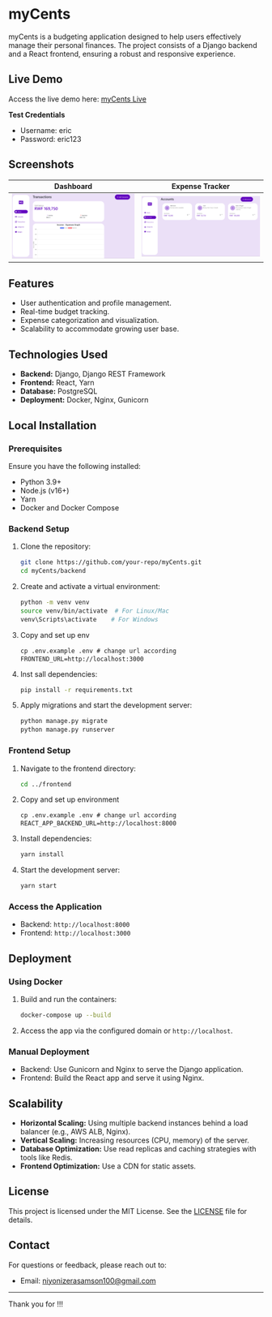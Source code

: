 # myCents

myCents is a budgeting application designed to help users effectively manage their personal finances. The project consists of a Django backend and a React frontend, ensuring a robust and responsive experience.

## Live Demo

Access the live demo here: [myCents Live](http://example-live-link.com)

**Test Credentials**

- Username: eric
- Password: eric123

## Screenshots

| Dashboard | Expense Tracker |
|-----------|-----------------|
| <img src="screenshots/dashboard.png" alt="Dashboard Screenshot" width="400"/> | <img src="screenshots/accounts.png" alt="Expense Tracker Screenshot" width="400"/> |

## Features

- User authentication and profile management.
- Real-time budget tracking.
- Expense categorization and visualization.
- Scalability to accommodate growing user base.

## Technologies Used

- **Backend:** Django, Django REST Framework
- **Frontend:** React, Yarn
- **Database:** PostgreSQL
- **Deployment:** Docker, Nginx, Gunicorn

## Local Installation

### Prerequisites

Ensure you have the following installed:

- Python 3.9+
- Node.js (v16+)
- Yarn
- Docker and Docker Compose

### Backend Setup

1. Clone the repository:

   ```bash
   git clone https://github.com/your-repo/myCents.git
   cd myCents/backend
   ```

2. Create and activate a virtual environment:

   ```bash
   python -m venv venv
   source venv/bin/activate  # For Linux/Mac
   venv\Scripts\activate    # For Windows
   ```

3. Copy and set up env

   ```
   cp .env.example .env # change url according FRONTEND_URL=http://localhost:3000
   ```

4. Inst sall dependencies:

   ```bash
   pip install -r requirements.txt
   ```

5. Apply migrations and start the development server:

   ```bash
   python manage.py migrate
   python manage.py runserver
   ```

### Frontend Setup

1. Navigate to the frontend directory:
   ```bash
   cd ../frontend
   ```
2. Copy and set up environment
   ```
   cp .env.example .env # change url according REACT_APP_BACKEND_URL=http://localhost:8000
   ```
3. Install dependencies:
   ```bash
   yarn install
   ```
4. Start the development server:
   ```bash
   yarn start
   ```

### Access the Application

- Backend: `http://localhost:8000`
- Frontend: `http://localhost:3000`

## Deployment

### Using Docker

1. Build and run the containers:
   ```bash
   docker-compose up --build
   ```
2. Access the app via the configured domain or `http://localhost`.

### Manual Deployment

- Backend: Use Gunicorn and Nginx to serve the Django application.
- Frontend: Build the React app and serve it using Nginx.

## Scalability

- **Horizontal Scaling:** Using multiple backend instances behind a load balancer (e.g., AWS ALB, Nginx).
- **Vertical Scaling:** Increasing resources (CPU, memory) of the server.
- **Database Optimization:** Use read replicas and caching strategies with tools like Redis.
- **Frontend Optimization:** Use a CDN for static assets.

## License

This project is licensed under the MIT License. See the [LICENSE](LICENSE) file for details.

## Contact

For questions or feedback, please reach out to:

- Email: [niyonizerasamson100@gmail.com](mailto\:niyonizerasamson100@gmail.com)

---

Thank you for !!!


